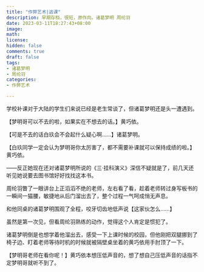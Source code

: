```yaml
---
title: "作弊艺术|逃课"
description: 早期存档，很短，原作向。诸葛梦明 周纶羽
date: 2023-03-11T18:27:43+08:00 
image: 
math: 
license: 
hidden: false
comments: true
draft: false
tags:
- 诸葛梦明
- 周纶羽
categories:
- 作弊艺术

---
```


学校补课对于大陆的学生们来说已经是老生常谈了，但诸葛梦明还是头一遭遇到。

【梦明哥可以不去的啦，如果实在不想去的话。】黄巧依。

【可是不去的话白玖会不会起什么疑心啊......】诸葛梦明。

【白玖同学一定会认为梦明哥你太厉害了，都不需要补课就可以保持成绩的啦。】黄巧依。

——反正她现在还对诸葛梦明所说的《三·挂科演义》深信不疑就是了，前几天还听见她说要去图书馆好好找找这本书。

周纶羽瞥了一眼讲台上正滔滔不绝的老师，左右看了看，趁着老师转过身写板书的一瞬间一猫腰，敏捷地从后门溜出去了，整个过程一气呵成悄无声息。

和他同桌的诸葛梦明围观了全程，咬牙切齿地低声说【这家伙怎么......】

虽然是第一次见，但看周纶羽熟练的动作，觉得这个人肯定是惯犯了。

诸葛梦明倒是也想学着他溜出去，感受一下上课时候的校园，但他刚把双腿挪到了椅子边、盯着老师等待时机的时候就被隔壁桌坐着的黄巧依用手肘顶了一下。

【梦明哥老师在看你呢！】黄巧依本想压低声音的，想了想自己压低声音的话指不定梦明哥就听不到了。
